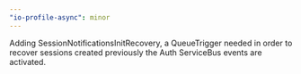```yaml
---
"io-profile-async": minor
---
```


Adding SessionNotificationsInitRecovery, a QueueTrigger needed in order to recover sessions created previously the Auth ServiceBus events are activated.
